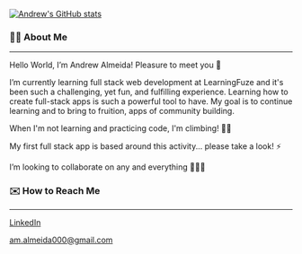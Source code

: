 [![Andrew's GitHub stats](https://github-readme-stats.vercel.app/api?username=Andrew-M-A&hide=stars,issues,contribs)](https://github.com/Andrew-M-A/github-readme-stats)

### 👋🏼 About Me
---

Hello World, I’m Andrew Almeida! Pleasure to meet you 💫

I’m currently learning full stack web development at LearningFuze and it's been such a challenging, yet fun, and fulfilling experience. Learning how to create full-stack apps is such a powerful tool to have. My goal is to continue learning and to bring to fruition, apps of community building.

When I'm not learning and practicing code, I'm climbing! 🧗🏽

  My first full stack app is based around this activity... please take a look! ⚡️
  
I’m looking to collaborate on any and everything 👨🏼‍💻

### ✉️ How to Reach Me
---
[LinkedIn](https://www.linkedin.com/in/andrew-almeida1/)

am.almeida000@gmail.com

<!---
Andrew-M-A/Andrew-M-A is a ✨ special ✨ repository because its `README.md` (this file) appears on your GitHub profile.
You can click the Preview link to take a look at your changes.
--->
